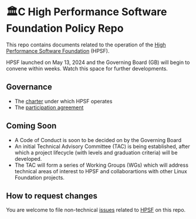 # 🏛C High Performance Software Foundation Policy Repo

This repo contains documents related to the operation of the
[High Performance Software Foundation](https://hpsf.io) (HPSF).

HPSF launched on May 13, 2024 and the Governing Board (GB) will begin
to convene within weeks. Watch this space for further developments.

## Governance

* The [charter](charter.md) under which HPSF operates
* The [participation agreement](cncf-membership-agreement.pdf)

## Coming Soon
* A Code of Conduct is soon to be decided on by the Governing Board
* An initial Technical Advisory Committee (TAC) is being established, after which a project lifecycle (with levels and
  graduation criteria) will be developed.
* The TAC will form a series of Working Groups (WGs) which will address technical areas
  of interest to HPSF and collaborartions with other Linux Foundation projects.

## How to request changes

You are welcome to file non-technical
[issues](https://github.com/hpsfoundation/foundation/issues/new) related to
[HPSF](https://hpsf.io) on this repo.
